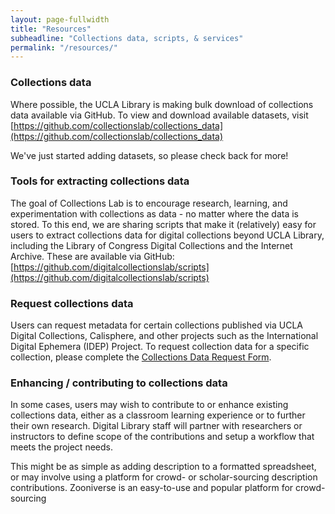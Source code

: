 ```yaml
---
layout: page-fullwidth
title: "Resources"
subheadline: "Collections data, scripts, & services"
permalink: "/resources/"
---
```



### Collections data

Where possible, the UCLA Library is making bulk download of collections data available via GitHub. To view and download available datasets, visit [https://github.com/collectionslab/collections_data](https://github.com/collectionslab/collections_data)

We've just started adding datasets, so please check back for more!

### Tools for extracting collections data

The goal of Collections Lab is to encourage research, learning, and experimentation with collections as data - no matter where the data is stored. To this end, we are sharing scripts that make it (relatively) easy for users to extract collections data for digital collections beyond UCLA Library, including the Library of Congress Digital Collections and the Internet Archive. These are available via GitHub:
[https://github.com/digitalcollectionslab/scripts](https://github.com/digitalcollectionslab/scripts)

### Request collections data

Users can request metadata for certain collections published via UCLA Digital Collections, Calisphere, and other projects such as the International Digital Ephemera (IDEP) Project. To request collection data for a specific collection, please complete the [Collections Data Request Form](/request-form).

### Enhancing / contributing to collections data

In some cases, users may wish to contribute to or enhance existing collections data, either as a classroom learning experience or to further their own research. Digital Library staff will partner with researchers or instructors to define scope of the contributions and setup a workflow that meets the project needs.

This might be as simple as adding description to a formatted spreadsheet, or may involve using a platform for crowd- or scholar-sourcing description contributions. Zooniverse is an easy-to-use and popular platform for crowd-sourcing  
